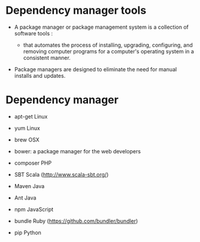 # Dependency manager tools

- A package manager or package management system is a collection of software tools :
  - that automates the process of installing, upgrading, configuring, and removing computer programs 
    for a computer's operating system in a consistent manner.

- Package managers are designed to eliminate the need for manual installs and updates.

# Dependency manager
  - apt-get  Linux
  - yum      Linux
  - brew     OSX
  
  - bower: a package manager for the web developers
  
  - composer PHP
  - SBT      Scala (http://www.scala-sbt.org/)
  - Maven    Java
  - Ant      Java
  - npm      JavaScript
  - bundle   Ruby (https://github.com/bundler/bundler)
  - pip      Python
  
